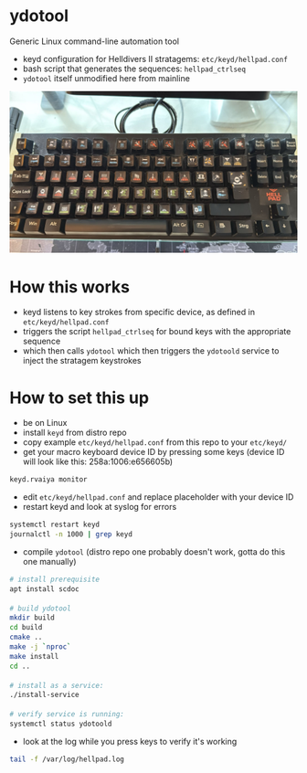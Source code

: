 # ydotool

Generic Linux command-line automation tool

+ keyd configuration for Helldivers II stratagems: `etc/keyd/hellpad.conf`
+ bash script that generates the sequences: `hellpad_ctrlseq`
+ `ydotool` itself unmodified here from mainline

![Hellpad](./macropad.jpg?raw=true)

# How this works

- keyd listens to key strokes from specific device, as defined in `etc/keyd/hellpad.conf`
- triggers the script `hellpad_ctrlseq` for bound keys with the appropriate sequence
- which then calls `ydotool` which then triggers the `ydotoold` service to inject the stratagem keystrokes

# How to set this up

- be on Linux
- install `keyd` from distro repo
- copy example `etc/keyd/hellpad.conf` from this repo to your `etc/keyd/`
- get your macro keyboard device ID by pressing some keys (device ID will look like this: 258a:1006:e656605b)
```bash
keyd.rvaiya monitor
```
- edit `etc/keyd/hellpad.conf` and replace placeholder with your device ID
- restart keyd and look at syslog for errors
```bash
systemctl restart keyd
journalctl -n 1000 | grep keyd
```
- compile `ydotool` (distro repo one probably doesn't work, gotta do this one manually)
```bash
# install prerequisite
apt install scdoc

# build ydotool
mkdir build
cd build
cmake ..
make -j `nproc`
make install
cd ..

# install as a service:
./install-service

# verify service is running:
systemctl status ydotoold
```

- look at the log while you press keys to verify it's working
```bash
tail -f /var/log/hellpad.log
```
